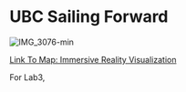 # UBC Sailing Forward
![IMG_3076-min](https://user-images.githubusercontent.com/97953213/161471963-d3c465ed-1240-411a-8c2a-2fa462d3dcfd.JPG)

[Link To Map: Immersive Reality Visualization](https://jyli47.github.io/jyli47-3D-visualization/ImmersiveReality2.html)

For Lab3, 
